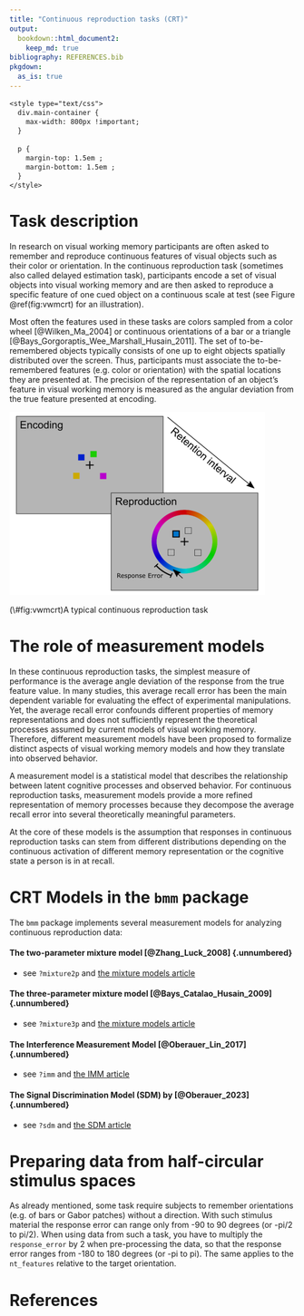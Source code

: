 ```yaml
---
title: "Continuous reproduction tasks (CRT)"
output: 
  bookdown::html_document2:
    keep_md: true
bibliography: REFERENCES.bib
pkgdown:
  as_is: true
---
```


```{=html}
<style type="text/css">
  div.main-container {
    max-width: 800px !important;
  }
  
  p {
    margin-top: 1.5em ;
    margin-bottom: 1.5em ;
  }
</style>
```


# Task description

In research on visual working memory participants are often asked to remember and reproduce continuous features of visual objects such as their color or orientation. In the continuous reproduction task (sometimes also called delayed estimation task), participants encode a set of visual objects into visual working memory and are then asked to reproduce a specific feature of one cued object on a continuous scale at test (see Figure \@ref(fig:vwmcrt) for an illustration). 

Most often the features used in these tasks are colors sampled from a color wheel [@Wilken_Ma_2004] or continuous orientations of a bar or a triangle [@Bays_Gorgoraptis_Wee_Marshall_Husain_2011]. The set of to-be-remembered objects typically consists of one up to eight objects spatially distributed over the screen. Thus, participants must associate the to-be-remembered features (e.g. color or orientation) with the spatial locations they are presented at. The precision of the representation of an object’s feature in visual working memory is measured as the angular deviation from the true feature presented at encoding.

<div class="figure">
<img src="assets/vwm-crt.png" alt="A typical continuous reproduction task" width="450" />
<p class="caption">(\#fig:vwmcrt)A typical continuous reproduction task</p>
</div>

# The role of measurement models

In these continuous reproduction tasks, the simplest measure of performance is the average angle deviation of the response from the true feature value. In many studies, this average recall error has been the main dependent variable for evaluating the effect of experimental manipulations. Yet, the average recall error confounds different properties of memory representations and does not sufficiently represent the theoretical processes assumed by current models of visual working memory. Therefore, different measurement models have been proposed to formalize distinct aspects of visual working memory models and how they translate into observed behavior.

A measurement model is a statistical model that describes the relationship between latent cognitive processes and observed behavior. For continuous reproduction tasks, measurement models provide a more refined representation of memory processes because they decompose the average recall error into several theoretically meaningful parameters.

At the core of these models is the assumption that responses in continuous reproduction tasks can stem from different distributions depending on the continuous activation of different memory representation or the cognitive state a person is in at recall.

# CRT Models in the `bmm` package

The `bmm` package implements several measurement models for analyzing continuous reproduction data:

#### The two-parameter mixture model [@Zhang_Luck_2008] {.unnumbered}

  - see `?mixture2p` and [the mixture models article](https://venpopov.github.io/bmm/articles/bmm_mixture_models.html)

#### The three-parameter mixture model [@Bays_Catalao_Husain_2009] {.unnumbered}

  - see `?mixture3p` and [the mixture models article](https://venpopov.github.io/bmm/articles/bmm_mixture_models.html)
 
#### The Interference Measurement Model [@Oberauer_Lin_2017]  {.unnumbered}

  - see `?imm` and [the IMM article](https://venpopov.github.io/bmm/articles/bmm_imm.html)
 
#### The Signal Discrimination Model (SDM) by [@Oberauer_2023]  {.unnumbered}

  - see `?sdm` and [the SDM article](https://venpopov.github.io/bmm/articles/bmm_sdm_simple.html)

# Preparing data from half-circular stimulus spaces

As already mentioned, some task require subjects to remember orientations (e.g. of bars or Gabor patches) without a direction. With such stimulus material the response error can range only from -90 to 90 degrees (or -pi/2 to pi/2). When using data from such a task, you have to multiply the `response_error` by 2 when pre-processing the data, so that the response error ranges from -180 to 180 degrees (or -pi to pi). The same applies to the `nt_features` relative to the target orientation.


# References

